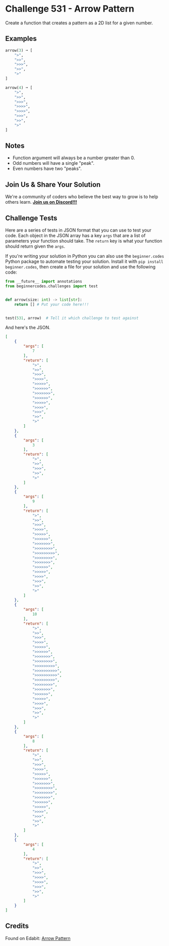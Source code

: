 # Challenge 531 - Arrow Pattern 

Create a function that creates a pattern as a 2D list for a given number.

## Examples
```python
arrow(3) ➞ [
    ">",
    ">>",
    ">>>",
    ">>",
    ">"
]

arrow(4) ➞ [
    ">", 
    ">>", 
    ">>>", 
    ">>>>", 
    ">>>>",
    ">>>",
    ">>",
    ">"
]
```
## Notes

- Function argument will always be a number greater than 0.
- Odd numbers will have a single "peak".
- Even numbers have two "peaks".

## Join Us & Share Your Solution

We're a community of coders who believe the best way to grow is to help others learn. **[Join us on Discord!!!](https://discord.gg/sfHykntuGy)**

## Challenge Tests

Here are a series of tests in JSON format that you can use to test your code. Each object in the JSON array has a key `args` that are a list of parameters your function should take. The `return` key is what your function should return given the `args`. 

If you're writing your solution in Python you can also use the `beginner.codes` Python package to automate testing your solution. Install it with `pip install beginner.codes`, then create a file for your solution and use the following code:
```python
from __future__ import annotations
from beginnercodes.challenges import test


def arrow(size: int) -> list[str]:
    return [] # Put your code here!!!


test(531, arrow)  # Tell it which challenge to test against
```
And here's the JSON.
```json
[
    {
        "args": [
            7
        ],
        "return": [
            ">",
            ">>",
            ">>>",
            ">>>>",
            ">>>>>",
            ">>>>>>",
            ">>>>>>>",
            ">>>>>>",
            ">>>>>",
            ">>>>",
            ">>>",
            ">>",
            ">"
        ]
    },
    {
        "args": [
            3
        ],
        "return": [
            ">",
            ">>",
            ">>>",
            ">>",
            ">"
        ]
    },
    {
        "args": [
            9
        ],
        "return": [
            ">",
            ">>",
            ">>>",
            ">>>>",
            ">>>>>",
            ">>>>>>",
            ">>>>>>>",
            ">>>>>>>>",
            ">>>>>>>>>",
            ">>>>>>>>",
            ">>>>>>>",
            ">>>>>>",
            ">>>>>",
            ">>>>",
            ">>>",
            ">>",
            ">"
        ]
    },
    {
        "args": [
            10
        ],
        "return": [
            ">",
            ">>",
            ">>>",
            ">>>>",
            ">>>>>",
            ">>>>>>",
            ">>>>>>>",
            ">>>>>>>>",
            ">>>>>>>>>",
            ">>>>>>>>>>",
            ">>>>>>>>>>",
            ">>>>>>>>>",
            ">>>>>>>>",
            ">>>>>>>",
            ">>>>>>",
            ">>>>>",
            ">>>>",
            ">>>",
            ">>",
            ">"
        ]
    },
    {
        "args": [
            8
        ],
        "return": [
            ">",
            ">>",
            ">>>",
            ">>>>",
            ">>>>>",
            ">>>>>>",
            ">>>>>>>",
            ">>>>>>>>",
            ">>>>>>>>",
            ">>>>>>>",
            ">>>>>>",
            ">>>>>",
            ">>>>",
            ">>>",
            ">>",
            ">"
        ]
    },
    {
        "args": [
            4
        ],
        "return": [
            ">",
            ">>",
            ">>>",
            ">>>>",
            ">>>>",
            ">>>",
            ">>",
            ">"
        ]
    }
]
```
## Credits

Found on Edabit: [Arrow Pattern](https://edabit.com/challenge/BDcaZaqCuBCczeKZL)
